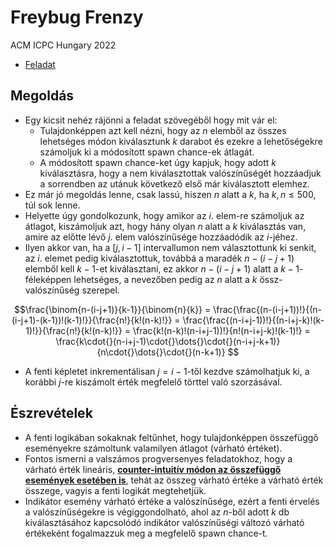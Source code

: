# Freybug Frenzy

ACM ICPC Hungary 2022

- [Feladat](https://domjudge.cms.inf.elte.hu/public/problems/44/text)

## Megoldás

- Egy kicsit nehéz rájönni a feladat szövegéből hogy mit vár el:
  - Tulajdonképpen azt kell nézni, hogy az $n$ elemből az összes lehetséges módon kiválasztunk $k$ darabot és ezekre a lehetőségekre számoljuk ki a módosított spawn chance-ek átlagát.
  - A módosított spawn chance-ket úgy kapjuk, hogy adott $k$ kiválasztásra, hogy a nem kiválasztottak valószínűségét hozzáadjuk a sorrendben az utánuk következő első már kiválasztott elemhez.
- Ez már jó megoldás lenne, csak lassú, hiszen $n$ alatt a $k$, ha $k,n \leq{} 500$, túl sok lenne.
- Helyette úgy gondolkozunk, hogy amikor az $i$. elem-re számoljuk az átlagot, kiszámoljuk azt, hogy hány olyan $n$ alatt a $k$ kiválasztás van, amire az előtte lévő $j$. elem valószínűsége hozzáadódik az $i$-jéhez.
- Ilyen akkor van, ha a $[j,i-1]$ intervallumon nem választottunk ki senkit, az $i$. elemet pedig kiválasztottuk, továbbá a maradék $n-(i-j+1)$ elemből kell $k-1$-et kiválasztani, ez akkor $n-(i-j+1)$ alatt a $k-1$-féleképpen lehetséges, a nevezőben pedig az $n$ alatt a $k$ össz-valószínűség szerepel.

$$\frac{\binom{n-(i-j+1)}{k-1}}{\binom{n}{k}} = \frac{\frac{(n-(i-j+1))!}{(n-(i-j+1)-(k-1))!(k-1)!}}{\frac{n!}{k!(n-k)!}} = \frac{\frac{(n-i+j-1))!}{(n-i+j-k)!(k-1)!}}{\frac{n!}{k!(n-k)!}} = \frac{k!(n-k)!(n-i+j-1))!}{n!(n-i+j-k)!(k-1)!} = \frac{k\cdot{}(n-i+j-1)\cdot{}\dots{}\cdot{}(n-i+j-k+1)}{n\cdot{}\dots{}\cdot{}(n-k+1)} $$

- A fenti képletet inkrementálisan $j=i-1$-től kezdve számolhatjuk ki, a korábbi $j$-re kiszámolt érték megfelelő törttel való szorzásával.
 
 ## Észrevételek
 
 - A fenti logikában sokaknak feltűnhet, hogy tulajdonképpen összefüggő eseményekre számoltunk valamilyen átlagot (várható értéket).
 - Fontos ismerni a valszámos progversenyes feladatokhoz, hogy a várható érték lineáris, [**counter-intuitív módon az összefüggő események esetében is**](https://brilliant.org/wiki/linearity-of-expectation/), tehát az összeg várható értéke a várható érték összege, vagyis a fenti logikát megtehetjük.
 - Indikátor esemény várható értéke a valószínűsége, ezért a fenti érvelés a valószínűségekre is végiggondolható, ahol az $n$-ből adott $k$ db kiválasztásához kapcsolódó indikátor valószínűségi változó várható értékeként fogalmazzuk meg a megfelelő spawn chance-t.
